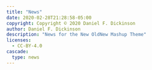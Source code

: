 ```yaml
---
title: "News"
date: 2020-02-28T21:28:58-05:00
copyright: Copyright © 2020 Daniel F. Dickinson
author: Daniel F. Dickinson
description: "News for the New OldNew Mashup Theme"
licenses:
  - CC-BY-4.0
cascade:
  type: news
---
```

